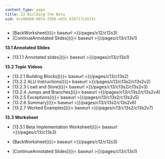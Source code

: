 ```yaml
---
content_type: page
title: 13 Building the Beta
uid: 4ce90d60-68fa-22b6-ad31-616717ca515c
---
```


*   [BackWorksheet]({{< baseurl >}}/pages/c12/c12s3)
*   [ContinueAnnotated Slides]({{< baseurl >}}/pages/c13/c13s1)

**13.1 Annotated Slides**

*   [13.1.1 Annotated slides]({{< baseurl >}}/pages/c13/c13s1)

**13.2 Topic Videos**

*   [13.2.1 Building Blocks]({{< baseurl >}}/pages/c13/c13s2)
*   [13.2.2 ALU Instructions]({{< baseurl >}}/pages/c13/c13s2/c13s2v2)
*   [13.2.3 Load and Store]({{< baseurl >}}/pages/c13/c13s2/c13s2v3)
*   [13.2.4 Jumps and Branches]({{< baseurl >}}/pages/c13/c13s2/c13s2v4)
*   [13.2.5 Exceptions]({{< baseurl >}}/pages/c13/c13s2/c13s2v5)
*   [13.2.6 Summary]({{< baseurl >}}/pages/c13/c13s2/c13s2v6)
*   [13.2.7 Worked Examples]({{< baseurl >}}/pages/c13/c13s2/c13s2v7)

**13.3 Worksheet**

*   [13.3.1 Beta Implementation Worksheet]({{< baseurl >}}/pages/c13/c13s3)

*   [BackWorksheet]({{< baseurl >}}/pages/c12/c12s3)
*   [ContinueAnnotated Slides]({{< baseurl >}}/pages/c13/c13s1)
